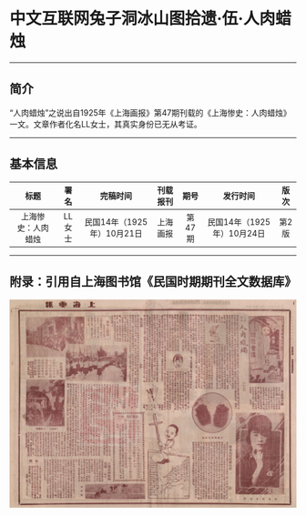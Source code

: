 # 中文互联网兔子洞冰山图拾遗·伍·人肉蜡烛

---

## 简介

“人肉蜡烛”之说出自1925年《上海画报》第47期刊载的《上海惨史：人肉蜡烛》一文。文章作者化名LL女士，其真实身份已无从考证。

---

## 基本信息

|    标题     |  署名  |        完稿时间        | 刊载报刊 |  期号  |        发行时间        | 版次  |
|:---------:|:----:|:------------------:|:----:|:----:|:------------------:|:---:|
| 上海惨史：人肉蜡烛 | LL女士 | 民国14年（1925年）10月21日 | 上海画报 | 第47期 | 民国14年（1925年）10月24日 | 第2版 |

---

## 附录：引用自上海图书馆《民国时期期刊全文数据库》

![上海画报-第四十七期-中华民国十四年十月廿四日-第二版](resources/a47eab1f2e1e6322d7c0652471330d5931047f5eee75d91c33be9a6d76855774.jpg)
